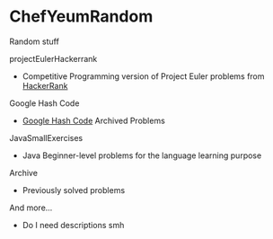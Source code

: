 # ChefYeumRandom 
Random stuff

projectEulerHackerrank
  - Competitive Programming version of Project Euler problems from [HackerRank](https://www.google.com)
  
Google Hash Code
  - [Google Hash Code](https://codingcompetitions.withgoogle.com/hashcode) Archived Problems 
  
JavaSmallExercises
  - Java Beginner-level problems for the language learning purpose
  
Archive
  - Previously solved problems

And more...
  - Do I need descriptions smh 
